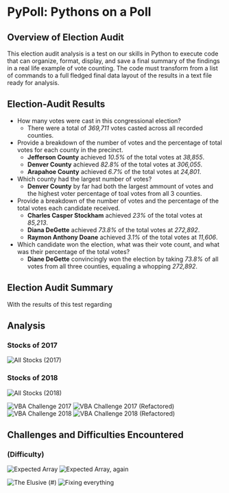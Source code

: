 # PyPoll: Pythons on a Poll

## Overview of Election Audit
This election audit analysis is a test on our skills in Python to execute code that can organize, format, display, and save a final summary of the findings in a real life example of vote counting. The code must transform from a list of commands to a full fledged final data layout of the results in a text file ready for analysis.


## Election-Audit Results
* How many votes were cast in this congressional election?
    * There were a total of *369,711* votes casted across all recorded counties.
* Provide a breakdown of the number of votes and the percentage of total votes for each county in the precinct.
    * __Jefferson County__ achieved *10.5%* of the total votes at *38,855*.
    * __Denver County__ achieved *82.8%* of the total votes at *306,055*.
    * __Arapahoe County__ achieved *6.7%* of the total votes at *24,801*.
* Which county had the largest number of votes?
    * __Denver County__ by far had both the largest ammount of votes and the highest voter percentage of toal votes from all 3 counties.
* Provide a breakdown of the number of votes and the percentage of the total votes each candidate received.
    * __Charles Casper Stockham__ achieved *23%* of the total votes at *85,213*.
    * __Diana DeGette__ achieved *73.8%* of the total votes at *272,892*.
    * __Raymon Anthony Doane__ achieved *3.1%* of the total votes at *11,606*.
* Which candidate won the election, what was their vote count, and what was their percentage of the total votes?
    * __Diane DeGette__ convincingly won the election by taking *73.8%* of all votes from all three counties, equaling a whopping *272,892*. 

## Election Audit Summary
With the results of this test regarding 




## Analysis
### Stocks of 2017

![All Stocks (2017)](Write-Up_Resources/All_Stocks_2017.png)
  
### Stocks of 2018
 
![All Stocks (2018)](Write-Up_Resources/All_Stocks_2018.png)

![VBA Challenge 2017](Resources/VBA_Challenge_2017.png)
![VBA Challenge 2017 (Refactored)](Resources/VBA_Challenge_2017_Refactored.png)
![VBA Challenge 2018](Resources/VBA_Challenge_2018.png)
![VBA Challenge 2018 (Refactored)](Resources/VBA_Challenge_2018_Refactored.png)

## Challenges and Difficulties Encountered
### (Difficulty)

  
![Expected Array](Write-Up_Resources/compile_error-expected_array.png)
![Expected Array, again](Write-Up_Resources/compile_error2.png)


![The Elusive (#)](Write-Up_Resources/constant_expression.png)
![Fixing everything](Write-Up_Resources/fixing_everything.png)
